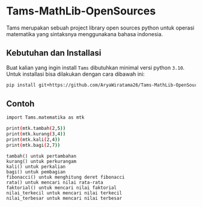 # Tams-MathLib-OpenSources

Tams merupakan sebuah project library open sources python untuk operasi matematika yang sintaksnya
menggunakana bahasa indonesia.

## Kebutuhan dan Installasi

Buat kalian yang ingin install `Tams` dibutuhkan minimal versi python `3.10`.
Untuk installasi bisa dilakukan dengan cara dibawah ini:

```bash
pip install git+https://github.com/AryaWiratama26/Tams-MathLib-OpenSources
```

## Contoh 

```bash
import Tams.matematika as mtk

print(mtk.tambah(2,5))
print(mtk.kurang(3,4))
print(mtk.kali(2,4))
print(mtk.bagi(2,7))

```

```
tambah() untuk pertambahan
kurang() untuk perkurangam
kali() untuk perkalian
bagi() untuk pembagian
fibonacci() untuk menghitung deret fibonacci
rata() untuk mencari nilai rata-rata
faktorial() untuk mencari nilai faktorial
nilai_terkecil untuk mencari nilai terkecil
nilai_terbesar untuk mencari nilai terbesar

```